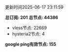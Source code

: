 更新时间2025-06-17 23:11:59

**总订阅: 201**
**总节点: 44386**
- vless节点: 22669
- hysteria2节点: 4

**google ping有效节点: 155**
